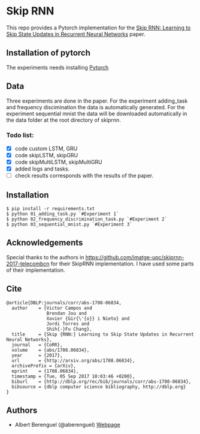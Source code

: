 # Skip RNN
This repo provides a Pytorch implementation for the [Skip RNN: Learning to Skip State Updates in Recurrent Neural Networks](https://arxiv.org/abs/1708.06834) paper.

## Installation of pytorch
The experiments needs installing [Pytorch](http://pytorch.org/)

## Data 
Three experiments are done in the paper. For the experiment adding_task and frequency discimination the data is automatically generated. For the experiment sequential mnist the data will be downloaded automatically in the data folder at the root directory of skiprnn.

### Todo list:

- [x] code custom LSTM, GRU
- [x] code skipLSTM, skipGRU
- [x] code skipMultiLSTM, skipMultiGRU
- [x] added logs and tasks.
- [ ] check results corresponds with the results of the paper.

## Installation

    $ pip install -r requirements.txt
    $ python 01_adding_task.py `#Experiment 1`
    $ python 02_frequency_discrimination_task.py `#Experiment 2`
    $ python 03_sequential_mnist.py `#Experiment 3`    
    

## Acknowledgements
Special thanks to the authors in https://github.com/imatge-upc/skiprnn-2017-telecombcn for their SkipRNN implementation. I have used some parts of their implementation. 

## Cite
```
@article{DBLP:journals/corr/abs-1708-06834,
  author    = {Victor Campos and
               Brendan Jou and
               Xavier {Gir{\'{o}} i Nieto} and
               Jordi Torres and
               Shih{-}Fu Chang},
  title     = {Skip {RNN:} Learning to Skip State Updates in Recurrent Neural Networks},
  journal   = {CoRR},
  volume    = {abs/1708.06834},
  year      = {2017},
  url       = {http://arxiv.org/abs/1708.06834},
  archivePrefix = {arXiv},
  eprint    = {1708.06834},
  timestamp = {Tue, 05 Sep 2017 10:03:46 +0200},
  biburl    = {http://dblp.org/rec/bib/journals/corr/abs-1708-06834},
  bibsource = {dblp computer science bibliography, http://dblp.org}
}
```

## Authors

* Albert Berenguel (@aberenguel) [Webpage](https://scholar.google.es/citations?user=HJx2fRsAAAAJ&hl=en)
